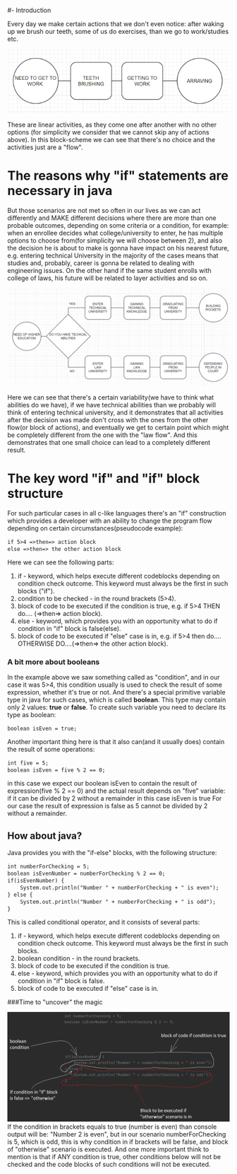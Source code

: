 #- Introduction

Every day we make certain actions that we don't even notice: after waking up we brush our teeth, some of us do exercises,
than we go to work/studies etc.

![img_4.png](img_4.png)

These are linear activities, as they come one after another with no other options
(for simplicity we consider that we cannot skip any of actions above).
In this block-scheme we can see that there's no choice and the activities just are a "flow".

# The reasons why "if" statements are necessary in java

But those scenarios are not met so often in our lives as we can act differently and MAKE different
decisions where there are more than one probable outcomes, depending on some criteria or a condition,
for example: when an enrollee decides what college/university to enter, he has multiple options to
choose from(for simplicity we will choose between 2), and also the decision he is about to make is gonna have impact on his nearest future,
e.g. entering technical University in the majority of the cases means that studies and, probably,
career is gonna be related to dealing with engineering issues. On the other hand if the same student
enrolls with college of laws, his future will be related to layer activities and so on.

![img_6.png](img_6.png)

Here we can see that there's a certain variability(we have to think what abilities do we have), if we have technical
abilities than we probably will think of entering technical university, and it demonstrates that all activities
after the decision was made don't cross with the ones from the other flow(or block of actions), and eventually we get
to certain point which might be completely different from the one with the "law flow". And this demonstrates that
one small choice can lead to a completely different result.

# The key word "if" and "if" block structure

For such particular cases in all c-like languages there's an "if" construction which provides
a developer with an ability to change the program flow depending on certain circumstances(pseudocode example):

    if 5>4 =>then=> action block 
    else =>then=> the other action block

Here we can see the following parts:
1) if - keyword, which helps execute different codeblocks depending on condition check outcome.
   This keyword must always be the first in such blocks ("if").
2) condition to be checked - in the round brackets (5>4).
3) block of code to be executed if the condition is true, e.g. if 5>4 THEN do.... (=>then=> action block).
4) else - keyword, which provides you with an opportunity what to do if condition in "if"
   block is false(else).
5) block of code to be executed if "else" case is in, e.g. if 5>4 then do....  OTHERWISE DO....(=>then=> the other action block).

### A bit more about booleans
In the example above we saw something called as "condition", and in our case it was 5>4, this condition usually
is used to check the result of some expression, whether it's true or not. And there's a special primitive variable type in java
for such cases, which is called **boolean**. This type may contain only 2 values: **true** or **false**.
To create such variable you need to declare its type as boolean:

    boolean isEven = true;

Another important thing here is that it also can(and it usually does) contain the result of some operations:

    int five = 5;
    boolean isEven = five % 2 == 0;

in this case we expect our boolean isEven to contain the result of expression(five % 2 == 0) and the actual
result depends on "five" variable: if it can be divided by 2 without a remainder in this case isEven is true
For our case the result of expression is false as 5 cannot be divided by 2 without a remainder.
## How about java?
Java provides you with the "if-else" blocks, with the following structure:

    int numberForChecking = 5;
    boolean isEvenNumber = numberForChecking % 2 == 0;
    if(isEvenNumber) {
        System.out.println("Number " + numberForChecking + " is even");
    } else {
        System.out.println("Number " + numberForChecking + " is odd");
    }
This is called conditional operator, and it consists of several parts:
1) if - keyword, which helps execute different codeblocks depending on condition check outcome.
   This keyword must always be the first in such blocks.
2) boolean condition - in the round brackets.
3) block of code to be executed if the condition is true.
4) else - keyword, which provides you with an opportunity what to do if condition in "if"
   block is false.
5) block of code to be executed if "else" case is in.


###Time to "uncover" the magic

![img_2.png](img_2.png)
If the condition in brackets equals to true (number is even) than console output will be:
"Number 2 is even", but in our scenario  numberForChecking is 5, which is odd, this is why
condition in if brackets will be false, and block of "otherwise" scenario is executed.
And one more important think to mention is that if ANY condition is true, other conditions below
will not be checked and the code blocks of such conditions will not be executed. 